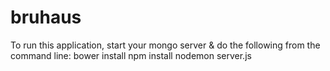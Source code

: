 # bruhaus

To run this application, start your mongo server & do the following from the command line:
bower install
npm install
nodemon server.js